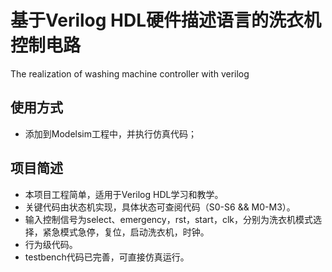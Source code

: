 # 基于Verilog HDL硬件描述语言的洗衣机控制电路
The realization of washing machine controller with verilog
## 使用方式
* 添加到Modelsim工程中，并执行仿真代码；
## 项目简述
* 本项目工程简单，适用于Verilog HDL学习和教学。
* 关键代码由状态机实现，具体状态可查阅代码（S0-S6 && M0-M3）。
* 输入控制信号为select、emergency，rst，start，clk，分别为洗衣机模式选择，紧急模式急停，复位，启动洗衣机，时钟。
* 行为级代码。
* testbench代码已完善，可直接仿真运行。
